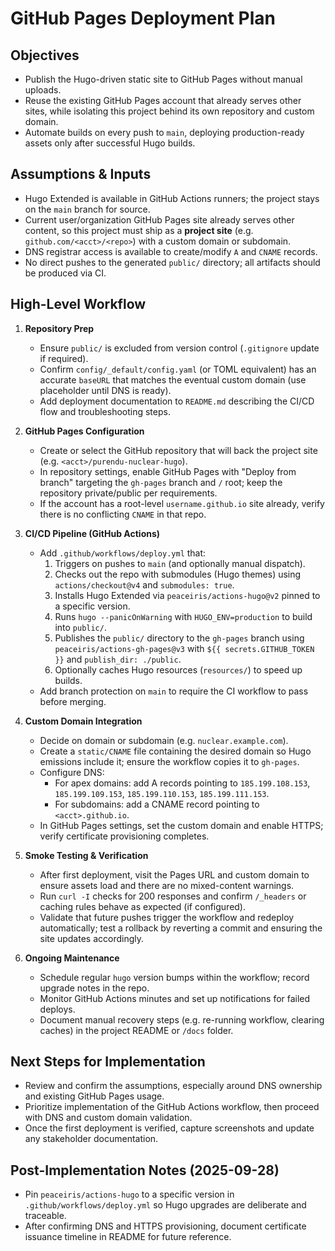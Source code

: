 # GitHub Pages Deployment Plan

## Objectives
- Publish the Hugo-driven static site to GitHub Pages without manual uploads.
- Reuse the existing GitHub Pages account that already serves other sites, while isolating this project behind its own repository and custom domain.
- Automate builds on every push to `main`, deploying production-ready assets only after successful Hugo builds.

## Assumptions & Inputs
- Hugo Extended is available in GitHub Actions runners; the project stays on the `main` branch for source.
- Current user/organization GitHub Pages site already serves other content, so this project must ship as a **project site** (e.g. `github.com/<acct>/<repo>`) with a custom domain or subdomain.
- DNS registrar access is available to create/modify `A` and `CNAME` records.
- No direct pushes to the generated `public/` directory; all artifacts should be produced via CI.

## High-Level Workflow
1. **Repository Prep**
   - Ensure `public/` is excluded from version control (`.gitignore` update if required).
   - Confirm `config/_default/config.yaml` (or TOML equivalent) has an accurate `baseURL` that matches the eventual custom domain (use placeholder until DNS is ready).
   - Add deployment documentation to `README.md` describing the CI/CD flow and troubleshooting steps.

2. **GitHub Pages Configuration**
   - Create or select the GitHub repository that will back the project site (e.g. `<acct>/purendu-nuclear-hugo`).
   - In repository settings, enable GitHub Pages with "Deploy from branch" targeting the `gh-pages` branch and `/` root; keep the repository private/public per requirements.
   - If the account has a root-level `username.github.io` site already, verify there is no conflicting `CNAME` in that repo.

3. **CI/CD Pipeline (GitHub Actions)**
   - Add `.github/workflows/deploy.yml` that:
     1. Triggers on pushes to `main` (and optionally manual dispatch).
     2. Checks out the repo with submodules (Hugo themes) using `actions/checkout@v4` and `submodules: true`.
     3. Installs Hugo Extended via `peaceiris/actions-hugo@v2` pinned to a specific version.
     4. Runs `hugo --panicOnWarning` with `HUGO_ENV=production` to build into `public/`.
     5. Publishes the `public/` directory to the `gh-pages` branch using `peaceiris/actions-gh-pages@v3` with `${{ secrets.GITHUB_TOKEN }}` and `publish_dir: ./public`.
     6. Optionally caches Hugo resources (`resources/`) to speed up builds.
   - Add branch protection on `main` to require the CI workflow to pass before merging.

4. **Custom Domain Integration**
   - Decide on domain or subdomain (e.g. `nuclear.example.com`).
   - Create a `static/CNAME` file containing the desired domain so Hugo emissions include it; ensure the workflow copies it to `gh-pages`.
   - Configure DNS:
     - For apex domains: add A records pointing to `185.199.108.153`, `185.199.109.153`, `185.199.110.153`, `185.199.111.153`.
     - For subdomains: add a CNAME record pointing to `<acct>.github.io`.
   - In GitHub Pages settings, set the custom domain and enable HTTPS; verify certificate provisioning completes.

5. **Smoke Testing & Verification**
   - After first deployment, visit the Pages URL and custom domain to ensure assets load and there are no mixed-content warnings.
   - Run `curl -I` checks for 200 responses and confirm `/_headers` or caching rules behave as expected (if configured).
   - Validate that future pushes trigger the workflow and redeploy automatically; test a rollback by reverting a commit and ensuring the site updates accordingly.

6. **Ongoing Maintenance**
   - Schedule regular `hugo` version bumps within the workflow; record upgrade notes in the repo.
   - Monitor GitHub Actions minutes and set up notifications for failed deploys.
   - Document manual recovery steps (e.g. re-running workflow, clearing caches) in the project README or `/docs` folder.

## Next Steps for Implementation
- Review and confirm the assumptions, especially around DNS ownership and existing GitHub Pages usage.
- Prioritize implementation of the GitHub Actions workflow, then proceed with DNS and custom domain validation.
- Once the first deployment is verified, capture screenshots and update any stakeholder documentation.

## Post-Implementation Notes (2025-09-28)
- Pin `peaceiris/actions-hugo` to a specific version in `.github/workflows/deploy.yml` so Hugo upgrades are deliberate and traceable.
- After confirming DNS and HTTPS provisioning, document certificate issuance timeline in README for future reference.

